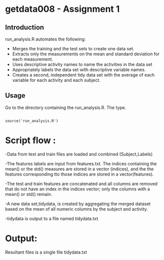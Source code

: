 getdata008 - Assignment 1
==========
## Introduction
run_analysis.R automates the following:
* Merges the training and the test sets to create one data set.
* Extracts only the measurements on the mean and standard deviation for each measurement. 
* Uses descriptive activity names to name the activities in the data set
* Appropriately labels the data set with descriptive variable names. 
* Creates a second, independent tidy data set with the average of each variable for each activity and each subject.

## Usage
Go to the directory containing the run_analysis.R. The type.

```{r download, echo=TRUE}

source('run_analysis.R')

```

# Script flow :

-Data from test and train files are loaded and combined (Subject,Labels)

-The features labels are input from features.txt. The indices containing the mean() or the std() measures are stored in a vector (indices), and the the features corresponding tto those indices are stored in a vector(features).

-The test and train features are concatenated and all columns are removed that do not have an index in the indices vector; only the columns with a mean() or std() remain.

-A new data set,tidydata, is created by aggregating the merged dataset based on the mean of all numeric columns by the subject and activity.

-tidydata is output to a file named tidydata.txt

# Output:
Resultant files is a single file tidydata.txt 

